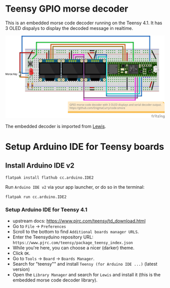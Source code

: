 # Teensy GPIO morse decoder

This is an embedded morse code decoder running on the Teensy 4.1. It
has 3 OLED dispalys to display the decoded message in realtime. 

![schematic](decoder-display.webp)

The embedded decoder is imported from [Lewis](https://git.defproc.co.uk/DefProc/Lewis/).

# Setup Arduino IDE for Teensy boards

## Install Arduino IDE v2

```
flatpak install flathub cc.arduino.IDE2
```

Run `Arduino IDE v2` via your app launcher, or do so in the terminal:

```
flatpak run cc.arduino.IDE2
```

### Setup Arduino IDE for Teensy 4.1

 * upstream docs: https://www.pjrc.com/teensy/td_download.html
 * Go to `File` -> `Preferences`
 * Scroll to the bottom to find `Additional boards manager URLS`.
 * Enter the Teensyduino repository URL: `https://www.pjrc.com/teensy/package_teensy_index.json`
 * While you're here, you can choose a nicer (darker) theme.
 * Click `OK`.
 * Go to `Tools` -> `Board` -> `Boards Manager`.
 * Search for  "teensy"" and install `Teensy (for Arduino IDE ...)` (latest version)
 * Open the `Library Manager` and search for `Lewis` and install it
   (this is the embedded morse code decoder library).
